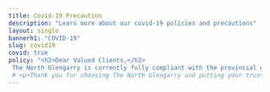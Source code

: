```yaml
---
title: Covid-19 Precaution
description: "Learn more about our covid-19 policies and precautions"
layout: single
bannerh1: "COVID-19"
slug: covid19
covid: true
policy: "<h2>Dear Valued Clients,</h2>  
 The North Glengarry is currently fully compliant with the provincial government lockdown order. We do offer take-out delivery. Please visit our contact page for more information on how to reach out to us."
 # <p>Thank you for choosing The North Glengarry and putting your trust in us! We recognize that COVID-19 has encouraged all of us to be more mindful as we carry on throughout our day and we have implemented necessary changes to our daily routines. Our “Living with COVID-19” action plan was developed with the guidance of governing health & safety authorities to keep you safe. Rest assured, we will be monitoring these new procedures daily and adjust them as needed to ensure the safety of all who eats at our restaurant!</p><br /> <h2>Additional Safety Measures:</h2><br /> <p>We are reinforcing recommendations provided by the appropriate health and safety requirements throughout our operations. Strict and thorough cleaning and sanitization of all touch-points including all surfaces in common areas, public washrooms, team work stations, payment machines, menus and all other client-facing components. Hand sanitizing stations are set up in common areas. We have removed items not easily disinfected.</p><br /> <h2>On-Site Safety Requirements</h2><br /> <p>As Ontario law requires our seating capacity is limited to 50, with a maximum of 4 patrons per table. All tables are at least 2 meters apart. Face coverings for all clients are mandatory except when eating or drinking. We ask you to respectfully consider those restrictions when you come and visit our establishments.</p>
---
```

